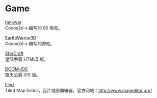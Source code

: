 Game
====

[tankwar](https://github.com/Ju2ender/tankwar)    
Cocos2d-x 编写的 90 坦克。

[EarthWarrior3D](https://github.com/Ju2ender/EarthWarrior3D)    
Cocos2d-x 编写的游戏。

[StarCraft](https://github.com/Ju2ender/StarCraft)    
星际争霸 HTML5 版。

[DOOM-iOS](https://github.com/Ju2ender/DOOM-iOS)    
毁灭公爵 iOS 版。

[tiled](https://github.com/Ju2ender/tiled)    
Tiled Map Editor，瓦片地图编辑器。官方网站：http://www.mapeditor.org/
